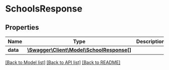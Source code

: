 # SchoolsResponse

## Properties
Name | Type | Description | Notes
------------ | ------------- | ------------- | -------------
**data** | [**\Swagger\Client\Model\SchoolResponse[]**](SchoolResponse.md) |  | [optional] 

[[Back to Model list]](../README.md#documentation-for-models) [[Back to API list]](../README.md#documentation-for-api-endpoints) [[Back to README]](../README.md)


